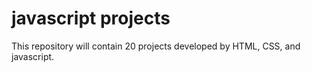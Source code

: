 # javascript projects
 This repository will contain 20 projects                       developed by HTML, CSS, and javascript.
 